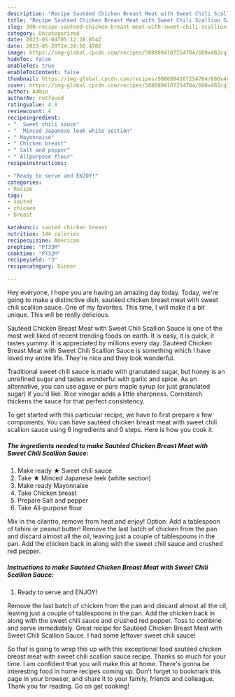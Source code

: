 ```yaml
---
description: "Recipe Sautéed Chicken Breast Meat with Sweet Chili Scallion Sauce the Very Delicious}"
title: "Recipe Sautéed Chicken Breast Meat with Sweet Chili Scallion Sauce the Very Delicious}"
slug: 390-recipe-sauteed-chicken-breast-meat-with-sweet-chili-scallion-sauce-the-very-delicious
category: Uncategorized
date: 2023-05-04T05:12:28.854Z
date: 2023-05-29T14:24:50.470Z
image: https://img-global.cpcdn.com/recipes/5088894107254784/680x482cq70/sauteed-chicken-breast-meat-with-sweet-chili-scallion-sauce-recipe-main-photo.jpg
hideToc: false
enableToc: true
enableTocContent: false
thumbnail: https://img-global.cpcdn.com/recipes/5088894107254784/680x482cq70/sauteed-chicken-breast-meat-with-sweet-chili-scallion-sauce-recipe-main-photo.jpg
cover: https://img-global.cpcdn.com/recipes/5088894107254784/680x482cq70/sauteed-chicken-breast-meat-with-sweet-chili-scallion-sauce-recipe-main-photo.jpg
author: Admin
authorAv: notfound
ratingvalue: 4.8
reviewcount: 4
recipeingredient:
- "  Sweet chili sauce"
- "  Minced Japanese leek white section"
- " Mayonnaise"
- " Chicken breast"
- " Salt and pepper"
- " Allpurpose flour"
recipeinstructions:

- "Ready to serve and ENJOY!"
categories:
- Recipe
tags:
- sauted
- chicken
- breast

katakunci: sauted chicken breast 
nutrition: 144 calories
recipecuisine: American
preptime: "PT33M"
cooktime: "PT32M"
recipeyield: "3"
recipecategory: Dinner

---
```



Hey everyone, I hope you are having an amazing day today. Today, we're going to make a distinctive dish, sautéed chicken breast meat with sweet chili scallion sauce. One of my favorites. This time, I will make it a bit unique. This will be really delicious.

Sautéed Chicken Breast Meat with Sweet Chili Scallion Sauce is one of the most well liked of recent trending foods on earth. It is easy, it is quick, it tastes yummy. It is appreciated by millions every day. Sautéed Chicken Breast Meat with Sweet Chili Scallion Sauce is something which I have loved my entire life. They're nice and they look wonderful.

Traditional sweet chili sauce is made with granulated sugar, but honey is an unrefined sugar and tastes wonderful with garlic and spice. As an alternative, you can use agave or pure maple syrup (or just granulated sugar) if you&#39;d like. Rice vinegar adds a little sharpness. Cornstarch thickens the sauce for that perfect consistency.


To get started with this particular recipe, we have to first prepare a few components. You can have sautéed chicken breast meat with sweet chili scallion sauce using 6 ingredients and 0 steps. Here is how you cook it.

<!--inarticleads1-->

##### The ingredients needed to make Sautéed Chicken Breast Meat with Sweet Chili Scallion Sauce:

1. Make ready  ★ Sweet chili sauce
1. Take  ★ Minced Japanese leek (white section)
1. Make ready  Mayonnaise
1. Take  Chicken breast
1. Prepare  Salt and pepper
1. Take  All-purpose flour


Mix in the cilantro, remove from heat and enjoy! Option: Add a tablespoon of tahini or peanut butter! Remove the last batch of chicken from the pan and discard almost all the oil, leaving just a couple of tablespoons in the pan. Add the chicken back in along with the sweet chili sauce and crushed red pepper. 

<!--inarticleads2-->

##### Instructions to make Sautéed Chicken Breast Meat with Sweet Chili Scallion Sauce:


1. Ready to serve and ENJOY!

Remove the last batch of chicken from the pan and discard almost all the oil, leaving just a couple of tablespoons in the pan. Add the chicken back in along with the sweet chili sauce and crushed red pepper. Toss to combine and serve immediately. Great recipe for Sautéed Chicken Breast Meat with Sweet Chili Scallion Sauce. I had some leftover sweet chili sauce! 

So that is going to wrap this up with this exceptional food sautéed chicken breast meat with sweet chili scallion sauce recipe. Thanks so much for your time. I am confident that you will make this at home. There's gonna be interesting food in home recipes coming up. Don't forget to bookmark this page in your browser, and share it to your family, friends and colleague. Thank you for reading. Go on get cooking!
